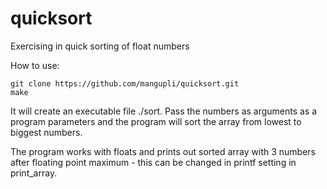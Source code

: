 # quicksort
Exercising in quick sorting of float numbers

How to use:

```
git clone https://github.com/mangupli/quicksort.git
make
```
It will create an executable file ./sort. Pass the numbers as arguments as a program parameters and the program will sort the array from lowest to biggest numbers.

The program works with floats and prints out sorted array with 3 numbers after floating point maximum - this can be changed in printf setting in print_array.

